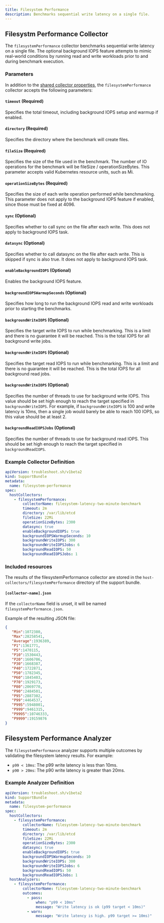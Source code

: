 ```yaml
---
title: Filesystem Performance
description: Benchmarks sequential write latency on a single file.
---
```


## Filesystm Performance Collector

The `filesystemPerformance` collector benchmarks sequential write latency on a single file. The optional background IOPS feature attempts to mimic real-world conditions by running read and write workloads prior to and during benchmark execution.

### Parameters

In addition to the [shared collector properties](/collect/collectors/#shared-properties), the `filesystemPerformance` collector accepts the following parameters:

#### `timeout` (Required)
Specifies the total timeout, including background IOPS setup and warmup if enabled.

#### `directory` (Required)
Specifies the directory where the benchmark will create files.

#### `fileSize` (Required)
Specifies the size of the file used in the benchmark. The number of IO operations for the benchmark will be fileSize / operationSizeBytes. This parameter accepts valid Kubernetes resource units, such as Mi.

#### `operationSizeBytes` (Required)
Specifies the size of each write operation performed while benchmarking. This parameter does not apply to the background IOPS feature if enabled, since those must be fixed at 4096.

#### `sync` (Optional)
Specifies whether to call sync on the file after each write. This does not apply to background IOPS task.

#### `datasync` (Optional)
Specifies whether to call datasync on the file after each write. This is skipped if sync is also true. It does not apply to background IOPS task.

#### `enableBackgroundIOPS` (Optional)
Enables the background IOPS feature.

#### `backgroundIOPSWarmupSeconds` (Optional)
Specifies how long to run the background IOPS read and write workloads prior to starting the benchmarks.

#### `backgroundWriteIOPS` (Optional)
Specifies the target write IOPS to run while benchmarking. This is a limit and there is no guarantee it will be reached. This is the total IOPS for all background write jobs.

#### `backgroundWriteIOPS` (Optional)
Specifies the target read IOPS to run while benchmarking. This is a limit and there is no guarantee it will be reached. This is the total IOPS for all background read jobs.

#### `backgroundWriteIOPS` (Optional)
Specifies the number of threads to use for background write IOPS. This value should be set high enough to reach the target specified in `backgroundWriteIOPS`. For example, if `backgroundWriteIOPS` is 100 and write latency is 10ms, then a single job would barely be able to reach 100 IOPS, so this value should be at least 2.

#### `backgroundReadIOPSJobs` (Optional)
Specifies the number of threads to use for background read IOPS. This should be set high enough to reach the target specified in `backgroundReadIOPS`.

### Example Collector Definition

```yaml
apiVersion: troubleshoot.sh/v1beta2
kind: SupportBundle
metadata:
  name: filesystem-performance
spec:
  hostCollectors:
    - filesystemPerformance:
        collectorName: filesystem-latency-two-minute-benchmark
        timeout: 2m
        directory: /var/lib/etcd
        fileSize: 22Mi
        operationSizeBytes: 2300
        datasync: true
        enableBackgroundIOPS: true
        backgroundIOPSWarmupSeconds: 10
        backgroundWriteIOPS: 300
        backgroundWriteIOPSJobs: 6
        backgroundReadIOPS: 50
        backgroundReadIOPSJobs: 1
```

### Included resources

The results of the filesystemPerformance collector are stored in the `host-collectors/filesystemPerformance` directory of the support bundle.

#### `[collector-name].json`

If the `collectorName` field is unset, it will be named `filesystemPerformance.json`.

Example of the resulting JSON file:

```json
{
   "Min":1072380,
   "Max":28258541,
   "Average":1936389,
   "P1":1361771,
   "P5":1470115,
   "P10":1530443,
   "P20":1606706,
   "P30":1668387,
   "P40":1722871,
   "P50":1782345,
   "P60":1845403,
   "P70":1929173,
   "P80":2069770,
   "P90":2484501,
   "P95":2887302,
   "P99":4464537,
   "P995":5948001,
   "P999":9461315,
   "P9995":10746333,
   "P9999":19159876
}
```

## Filesystem Performance Analyzer

The `filesystemPerformance` analyzer supports multiple outcomes by validating the filesystem latency results. For example:

- `p99 < 10ms`: The p99 write latency is less than 10ms.
- `p90 > 20ms`: The p90 write latency is greater than 20ms.

### Example Analyzer Definition

```yaml
apiVersion: troubleshoot.sh/v1beta2
kind: SupportBundle
metadata:
  name: filesystem-performance
spec:
  hostCollectors:
    - filesystemPerformance:
        collectorName: filesystem-latency-two-minute-benchmark
        timeout: 2m
        directory: /var/lib/etcd
        fileSize: 22Mi
        operationSizeBytes: 2300
        datasync: true
        enableBackgroundIOPS: true
        backgroundIOPSWarmupSeconds: 10
        backgroundWriteIOPS: 300
        backgroundWriteIOPSJobs: 6
        backgroundReadIOPS: 50
        backgroundReadIOPSJobs: 1
  hostAnalyzers:
    - filesystemPerformance:
        collectorName: filesystem-latency-two-minute-benchmark
        outcomes:
          - pass:
              when: "p99 < 10ms"
              message: "Write latency is ok (p99 target < 10ms)"
          - warn:
              message: "Write latency is high. p99 target >= 10ms)"
```
